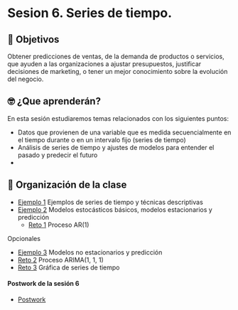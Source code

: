 # Sesion 6. Series de tiempo.

## :dart: Objetivos

Obtener predicciones de ventas, de la demanda de productos o servicios, que ayuden a las organizaciones a ajustar presupuestos, justificar decisiones de marketing, o tener un mejor conocimiento sobre la evolución del negocio.

## 🤓 ¿Que aprenderán? 

En esta sesión estudiaremos temas relacionados con los siguientes puntos:

- Datos que provienen de una variable que es medida secuencialmente en el tiempo durante o en un intervalo fijo (series de tiempo)
- Análisis de series de tiempo y ajustes de modelos para entender el pasado y predecir el futuro
- 
## 📂 Organización de la clase

- [Ejemplo 1](https://github.com/beduExpert/Programacion-con-R-Santander/tree/master/Sesion-06/Ejemplo-01) Ejemplos de series de tiempo y técnicas descriptivas
- [Ejemplo 2](https://github.com/beduExpert/Programacion-con-R-Santander/tree/master/Sesion-06/Ejemplo-02) Modelos estocásticos básicos, modelos estacionarios y predicción
   - [Reto 1](https://github.com/beduExpert/Programacion-con-R-Santander/tree/master/Sesion-06/Reto-01) Proceso AR(1)

Opcionales 

- [Ejemplo 3](https://github.com/beduExpert/Programacion-con-R-Santander/tree/master/Sesion-06/Ejemplo-03) Modelos no estacionarios y predicción
- [Reto 2](https://github.com/beduExpert/Programacion-con-R-Santander/tree/master/Sesion-06/Reto-02) Proceso ARIMA(1, 1, 1)
- [Reto 3](https://github.com/beduExpert/Programacion-con-R-Santander/tree/master/Sesion-06/Reto-03) Gráfica de series de tiempo

#### Postwork de la sesión 6

- [Postwork](https://github.com/beduExpert/Programacion-con-R-Santander/tree/master/Sesion-06/Postwork)
